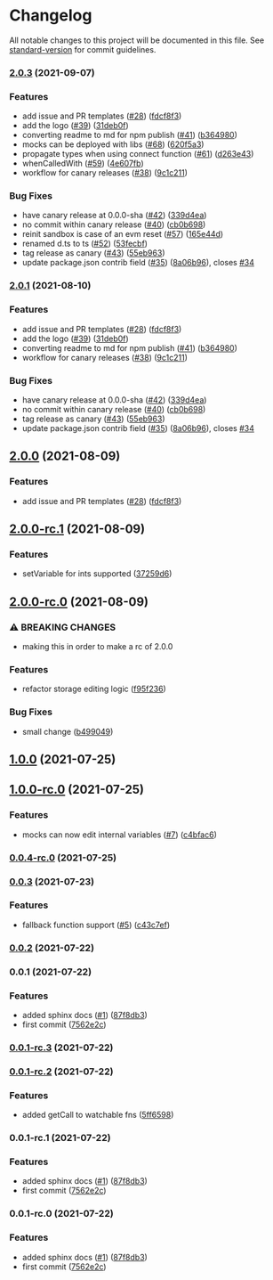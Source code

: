 # Changelog

All notable changes to this project will be documented in this file. See [standard-version](https://github.com/conventional-changelog/standard-version) for commit guidelines.

### [2.0.3](https://github.com/defi-wonderland/smock/compare/v2.0.0-rc.2...v2.0.3) (2021-09-07)


### Features

* add issue and PR templates ([#28](https://github.com/defi-wonderland/smock/issues/28)) ([fdcf8f3](https://github.com/defi-wonderland/smock/commit/fdcf8f3375fbd3a94c8a17f8e28b5b57193e4f34))
* add the logo ([#39](https://github.com/defi-wonderland/smock/issues/39)) ([31deb0f](https://github.com/defi-wonderland/smock/commit/31deb0fcffb943e236605137ab479979862fd5a5))
* converting readme to md for npm publish ([#41](https://github.com/defi-wonderland/smock/issues/41)) ([b364980](https://github.com/defi-wonderland/smock/commit/b364980ad3b011827dfec9836816a6281d3d081b))
* mocks can be deployed with libs ([#68](https://github.com/defi-wonderland/smock/issues/68)) ([620f5a3](https://github.com/defi-wonderland/smock/commit/620f5a3bcc4b18e88e5770d254f3783e5be6d659))
* propagate types when using connect function ([#61](https://github.com/defi-wonderland/smock/issues/61)) ([d263e43](https://github.com/defi-wonderland/smock/commit/d263e4393811c004fa991ddf95bc257ede428a2e))
* whenCalledWith ([#59](https://github.com/defi-wonderland/smock/issues/59)) ([4e607fb](https://github.com/defi-wonderland/smock/commit/4e607fb8da50fe1e609e1308d25f3c7fd2c3e53c))
* workflow for canary releases ([#38](https://github.com/defi-wonderland/smock/issues/38)) ([9c1c211](https://github.com/defi-wonderland/smock/commit/9c1c211a1a94a418ca57684bb51e2433f7c7eb04))


### Bug Fixes

* have canary release at 0.0.0-sha ([#42](https://github.com/defi-wonderland/smock/issues/42)) ([339d4ea](https://github.com/defi-wonderland/smock/commit/339d4ea1a6384d0d5248a5444b310aa34b5427c5))
* no commit within canary release ([#40](https://github.com/defi-wonderland/smock/issues/40)) ([cb0b698](https://github.com/defi-wonderland/smock/commit/cb0b69856408d8be6fe481bccdaa6c8e91d98966))
* reinit sandbox is case of an evm reset ([#57](https://github.com/defi-wonderland/smock/issues/57)) ([165e44d](https://github.com/defi-wonderland/smock/commit/165e44dba52e6a0e63e8149441af4953a114ab93))
* renamed d.ts to ts ([#52](https://github.com/defi-wonderland/smock/issues/52)) ([53fecbf](https://github.com/defi-wonderland/smock/commit/53fecbfeb050d9e8688238e52b77d1ff8987ff9a))
* tag release as canary ([#43](https://github.com/defi-wonderland/smock/issues/43)) ([55eb963](https://github.com/defi-wonderland/smock/commit/55eb963f9699f50b3a7f101e3ee0f581ca980b6c))
* update package.json contrib field ([#35](https://github.com/defi-wonderland/smock/issues/35)) ([8a06b96](https://github.com/defi-wonderland/smock/commit/8a06b96cc49175334165bea0152d11162f6918fa)), closes [#34](https://github.com/defi-wonderland/smock/issues/34)

### [2.0.1](https://github.com/defi-wonderland/smock/compare/v2.0.0-rc.2...v2.0.1) (2021-08-10)


### Features

* add issue and PR templates ([#28](https://github.com/defi-wonderland/smock/issues/28)) ([fdcf8f3](https://github.com/defi-wonderland/smock/commit/fdcf8f3375fbd3a94c8a17f8e28b5b57193e4f34))
* add the logo ([#39](https://github.com/defi-wonderland/smock/issues/39)) ([31deb0f](https://github.com/defi-wonderland/smock/commit/31deb0fcffb943e236605137ab479979862fd5a5))
* converting readme to md for npm publish ([#41](https://github.com/defi-wonderland/smock/issues/41)) ([b364980](https://github.com/defi-wonderland/smock/commit/b364980ad3b011827dfec9836816a6281d3d081b))
* workflow for canary releases ([#38](https://github.com/defi-wonderland/smock/issues/38)) ([9c1c211](https://github.com/defi-wonderland/smock/commit/9c1c211a1a94a418ca57684bb51e2433f7c7eb04))


### Bug Fixes

* have canary release at 0.0.0-sha ([#42](https://github.com/defi-wonderland/smock/issues/42)) ([339d4ea](https://github.com/defi-wonderland/smock/commit/339d4ea1a6384d0d5248a5444b310aa34b5427c5))
* no commit within canary release ([#40](https://github.com/defi-wonderland/smock/issues/40)) ([cb0b698](https://github.com/defi-wonderland/smock/commit/cb0b69856408d8be6fe481bccdaa6c8e91d98966))
* tag release as canary ([#43](https://github.com/defi-wonderland/smock/issues/43)) ([55eb963](https://github.com/defi-wonderland/smock/commit/55eb963f9699f50b3a7f101e3ee0f581ca980b6c))
* update package.json contrib field ([#35](https://github.com/defi-wonderland/smock/issues/35)) ([8a06b96](https://github.com/defi-wonderland/smock/commit/8a06b96cc49175334165bea0152d11162f6918fa)), closes [#34](https://github.com/defi-wonderland/smock/issues/34)

## [2.0.0](https://github.com/defi-wonderland/smock/compare/v2.0.0-rc.2...v2.0.0) (2021-08-09)


### Features

* add issue and PR templates ([#28](https://github.com/defi-wonderland/smock/issues/28)) ([fdcf8f3](https://github.com/defi-wonderland/smock/commit/fdcf8f3375fbd3a94c8a17f8e28b5b57193e4f34))

## [2.0.0-rc.1](https://github.com/defi-wonderland/smock/compare/v2.0.0-rc.0...v2.0.0-rc.1) (2021-08-09)


### Features

* setVariable for ints supported ([37259d6](https://github.com/defi-wonderland/smock/commit/37259d6b3d6c88fc1477221b9095e3b80a0d315b))

## [2.0.0-rc.0](https://github.com/defi-wonderland/smock/compare/v1.0.1...v2.0.0-rc.0) (2021-08-09)


### ⚠ BREAKING CHANGES

* making this in order to make a rc of 2.0.0

### Features

* refactor storage editing logic ([f95f236](https://github.com/defi-wonderland/smock/commit/f95f236349af73f376ba779a6751469f452141fc))


### Bug Fixes

* small change ([b499049](https://github.com/defi-wonderland/smock/commit/b4990496b9de49e991360f74125c6ee21a00b482))

## [1.0.0](https://github.com/defi-wonderland/smock/compare/v1.0.0-rc.0...v1.0.0) (2021-07-25)

## [1.0.0-rc.0](https://github.com/defi-wonderland/smock/compare/v0.0.3...v1.0.0-rc.0) (2021-07-25)


### Features

* mocks can now edit internal variables ([#7](https://github.com/defi-wonderland/smock/issues/7)) ([c4bfac6](https://github.com/defi-wonderland/smock/commit/c4bfac6a9ab222f6899301f30cdb70f271b2e146))

### [0.0.4-rc.0](https://github.com/defi-wonderland/smock/compare/v0.0.3...v0.0.4-rc.0) (2021-07-25)

### [0.0.3](https://github.com/defi-wonderland/smock/compare/v0.0.2...v0.0.3) (2021-07-23)


### Features

* fallback function support ([#5](https://github.com/defi-wonderland/smock/issues/5)) ([c43c7ef](https://github.com/defi-wonderland/smock/commit/c43c7ef113f0cd17b1bb2d9dfe323d5a2dc715c8))

### [0.0.2](https://github.com/defi-wonderland/smock/compare/v0.0.1...v0.0.2) (2021-07-22)

### 0.0.1 (2021-07-22)


### Features

* added sphinx docs ([#1](https://github.com/defi-wonderland/smock/issues/1)) ([87f8db3](https://github.com/defi-wonderland/smock/commit/87f8db389b157c35792d640067aa7e1038198e63))
* first commit ([7562e2c](https://github.com/defi-wonderland/smock/commit/7562e2cd6cf7d79b8581e093766cb3d60a4a1974))

### [0.0.1-rc.3](https://github.com/defi-wonderland/smock/compare/v0.0.1-rc.2...v0.0.1-rc.3) (2021-07-22)

### [0.0.1-rc.2](https://github.com/defi-wonderland/smock/compare/v0.0.1-rc.1...v0.0.1-rc.2) (2021-07-22)


### Features

* added getCall to watchable fns ([5ff6598](https://github.com/defi-wonderland/smock/commit/5ff6598719e80127378bbce5e8a07157560a842d))

### 0.0.1-rc.1 (2021-07-22)


### Features

* added sphinx docs ([#1](https://github.com/defi-wonderland/smock/issues/1)) ([87f8db3](https://github.com/defi-wonderland/smock/commit/87f8db389b157c35792d640067aa7e1038198e63))
* first commit ([7562e2c](https://github.com/defi-wonderland/smock/commit/7562e2cd6cf7d79b8581e093766cb3d60a4a1974))

### 0.0.1-rc.0 (2021-07-22)


### Features

* added sphinx docs ([#1](https://github.com/defi-wonderland/smock/issues/1)) ([87f8db3](https://github.com/defi-wonderland/smock/commit/87f8db389b157c35792d640067aa7e1038198e63))
* first commit ([7562e2c](https://github.com/defi-wonderland/smock/commit/7562e2cd6cf7d79b8581e093766cb3d60a4a1974))
